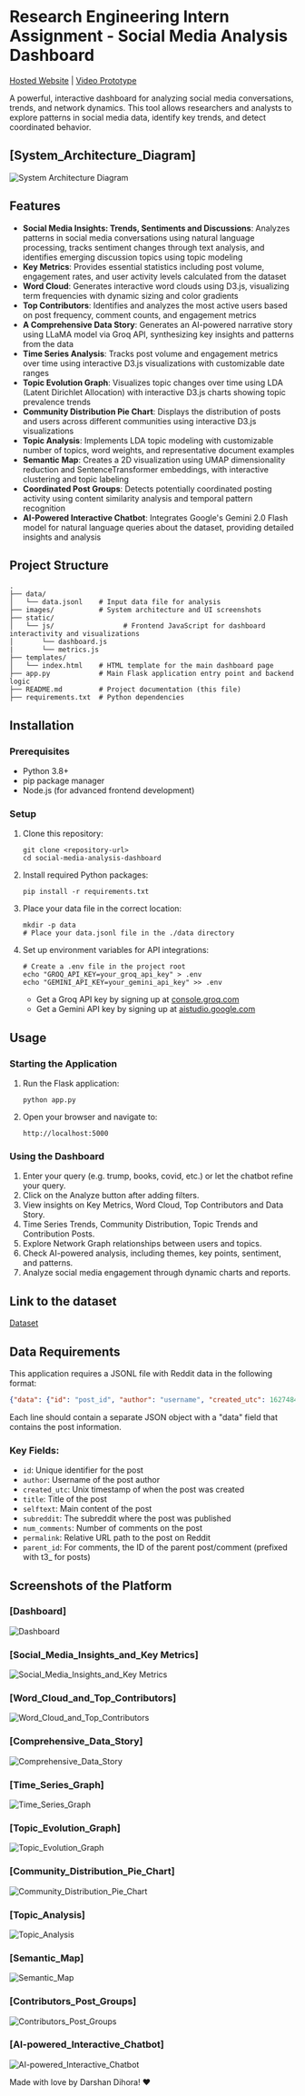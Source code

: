 # Research Engineering Intern Assignment - Social Media Analysis Dashboard

[Hosted Website](http://20.244.49.140) | [Video Prototype](https://youtu.be/t_dPmjmsaB0)

A powerful, interactive dashboard for analyzing social media conversations, trends, and network dynamics. This tool allows researchers and analysts to explore patterns in social media data, identify key trends, and detect coordinated behavior.

## [System_Architecture_Diagram]

![System Architecture Diagram](images/System_Architecture_Diagram.png)

## Features

- **Social Media Insights: Trends, Sentiments and Discussions**: Analyzes patterns in social media conversations using natural language processing, tracks sentiment changes through text analysis, and identifies emerging discussion topics using topic modeling
- **Key Metrics**: Provides essential statistics including post volume, engagement rates, and user activity levels calculated from the dataset
- **Word Cloud**: Generates interactive word clouds using D3.js, visualizing term frequencies with dynamic sizing and color gradients
- **Top Contributors**: Identifies and analyzes the most active users based on post frequency, comment counts, and engagement metrics
- **A Comprehensive Data Story**: Generates an AI-powered narrative story using LLaMA model via Groq API, synthesizing key insights and patterns from the data
- **Time Series Analysis**: Tracks post volume and engagement metrics over time using interactive D3.js visualizations with customizable date ranges
- **Topic Evolution Graph**: Visualizes topic changes over time using LDA (Latent Dirichlet Allocation) with interactive D3.js charts showing topic prevalence trends
- **Community Distribution Pie Chart**: Displays the distribution of posts and users across different communities using interactive D3.js visualizations
- **Topic Analysis**: Implements LDA topic modeling with customizable number of topics, word weights, and representative document examples
- **Semantic Map**: Creates a 2D visualization using UMAP dimensionality reduction and SentenceTransformer embeddings, with interactive clustering and topic labeling
- **Coordinated Post Groups**: Detects potentially coordinated posting activity using content similarity analysis and temporal pattern recognition
- **AI-Powered Interactive Chatbot**: Integrates Google's Gemini 2.0 Flash model for natural language queries about the dataset, providing detailed insights and analysis

## Project Structure

```
.
├── data/
│   └── data.jsonl    # Input data file for analysis
├── images/           # System architecture and UI screenshots
├── static/
│   └── js/                 # Frontend JavaScript for dashboard interactivity and visualizations
│       └── dashboard.js
|       └── metrics.js 
├── templates/
│   └── index.html    # HTML template for the main dashboard page
├── app.py            # Main Flask application entry point and backend logic
├── README.md         # Project documentation (this file)
├── requirements.txt  # Python dependencies
```

## Installation

### Prerequisites
- Python 3.8+
- pip package manager
- Node.js (for advanced frontend development)

### Setup

1. Clone this repository:
   ```
   git clone <repository-url>
   cd social-media-analysis-dashboard
   ```

2. Install required Python packages:
   ```
   pip install -r requirements.txt
   ```

3. Place your data file in the correct location:
   ```
   mkdir -p data
   # Place your data.jsonl file in the ./data directory
   ```

4. Set up environment variables for API integrations:
   ```
   # Create a .env file in the project root
   echo "GROQ_API_KEY=your_groq_api_key" > .env
   echo "GEMINI_API_KEY=your_gemini_api_key" >> .env
   ```
   - Get a Groq API key by signing up at [console.groq.com](https://console.groq.com/keys)
   - Get a Gemini API key by signing up at [aistudio.google.com](https://aistudio.google.com/)

## Usage

### Starting the Application

1. Run the Flask application:
   ```
   python app.py
   ```

2. Open your browser and navigate to:
   ```
   http://localhost:5000
   ```

### Using the Dashboard

1. Enter your query (e.g. trump, books, covid, etc.) or let the chatbot refine your query.
2. Click on the Analyze button after adding filters.
3. View insights on Key Metrics, Word Cloud, Top Contributors and Data Story.
4. Time Series Trends, Community Distribution, Topic Trends and Contribution Posts.
5. Explore Network Graph relationships between users and topics.
6. Check AI-powered analysis, including themes, key points, sentiment, and patterns.
7. Analyze social media engagement through dynamic charts and reports.

## Link to the dataset 
<a href="https://drive.google.com/drive/folders/13cYfPIV65j5AAh9GjuZR94sAx-7EFjnp?usp=sharing">Dataset</a>

## Data Requirements

This application requires a JSONL file with Reddit data in the following format:

```json
{"data": {"id": "post_id", "author": "username", "created_utc": 1627484400, "title": "Post title", "selftext": "Post content", "subreddit": "subreddit_name", "num_comments": 42, "permalink": "/r/subreddit/comments/post_id/title/"}}
```

Each line should contain a separate JSON object with a "data" field that contains the post information.

### Key Fields:
- `id`: Unique identifier for the post
- `author`: Username of the post author
- `created_utc`: Unix timestamp of when the post was created
- `title`: Title of the post
- `selftext`: Main content of the post
- `subreddit`: The subreddit where the post was published
- `num_comments`: Number of comments on the post
- `permalink`: Relative URL path to the post on Reddit
- `parent_id`: For comments, the ID of the parent post/comment (prefixed with t3_ for posts)

## Screenshots of the Platform

### [Dashboard]

![Dashboard](images/Dashboard.png)

### [Social_Media_Insights_and_Key Metrics]

![Social_Media_Insights_and_Key Metrics](images/Social_Media_Insights_and_Key_Metrics.png)

### [Word_Cloud_and_Top_Contributors]

![Word_Cloud_and_Top_Contributors](images/Word_Cloud_and_Top_Contributors.png)

### [Comprehensive_Data_Story]

![Comprehensive_Data_Story](images/Comprehensive_Data_Story.png)

### [Time_Series_Graph]

![Time_Series_Graph](images/Time_Series_Graph.png)

### [Topic_Evolution_Graph]

![Topic_Evolution_Graph](images/Topic_Evolution_Graph.png)

### [Community_Distribution_Pie_Chart]

![Community_Distribution_Pie_Chart](images/Community_Distribution_Pie_Chart.png)

### [Topic_Analysis]

![Topic_Analysis](images/Topic_Analysis.png)

### [Semantic_Map]

![Semantic_Map](images/Semantic_Map.png)

### [Contributors_Post_Groups]

![Contributors_Post_Groups](images/Contributors_Post_Groups.png)

### [AI-powered_Interactive_Chatbot]

![AI-powered_Interactive_Chatbot](images/AI-powered_Interactive_Chatbot.png)


Made with love by Darshan Dihora! ❤️
